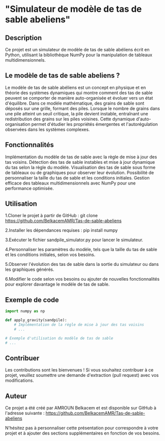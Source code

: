 

# "Simulateur de modèle de tas de sable abeliens"

## Description
Ce projet est un simulateur de modèle de tas de sable abéliens  écrit en Python, utilisant la bibliothèque NumPy pour la manipulation de tableaux multidimensionnels.

## Le modèle de tas de sable abeliens ? 

Le modèle de tas de sable abéliens est un concept en physique et en théorie des systèmes dynamiques qui montre comment des tas de sable peuvent se comporter de manière auto-organisée et évoluer vers un état d'équilibre. 
Dans ce modèle mathématique, des grains de sable sont déposés sur une grille, formant des piles. Lorsque le nombre de grains dans une pile atteint un seuil critique, la pile devient instable, entraînant une redistribution des grains sur les piles voisines. Cette dynamique d'auto-organisation permet d'étudier les propriétés émergentes et l'autorégulation observées dans les systèmes complexes.

## Fonctionnalités

Implémentation du modèle de tas de sable avec la règle de mise à jour des tas voisins.
Détection des tas de sable instables et mise à jour dynamique du tas selon la règle du modèle.
Visualisation des tas de sable sous forme de tableaux ou de graphiques pour observer leur évolution.
Possibilité de personnaliser la taille du tas de sable et les conditions initiales.
Gestion efficace des tableaux multidimensionnels avec NumPy pour une performance optimisée.

## Utilisation

1.Cloner le projet à partir de GitHub : git clone https://github.com/BelkacemAMR/Tas-de-sable-abeliens

2.Installer les dépendances requises : pip install numpy

3.Exécuter le fichier sandpile_simulator.py pour lancer le simulateur.

4.Personnaliser les paramètres du modèle, tels que la taille du tas de sable et les conditions initiales, selon vos besoins.

5.Observer l'évolution des tas de sable dans la sortie du simulateur ou dans les graphiques générés.

6.Modifier le code selon vos besoins ou ajouter de nouvelles fonctionnalités pour explorer davantage le modèle de tas de sable.

## Exemple de code

```python
import numpy as np

def apply_gravity(sandpile):
    # Implémentation de la règle de mise à jour des tas voisins
    # ...

# Exemple d'utilisation du modèle de tas de sable
# ...

```

## Contribuer
Les contributions sont les bienvenues ! Si vous souhaitez contribuer à ce projet, veuillez soumettre une demande d'extraction (pull request) avec vos modifications.

## Auteur
Ce projet a été créé par AMROUN Belkacem  et est disponible sur GitHub à l'adresse suivante :  https://github.com/BelkacemAMR/Tas-de-sable-abeliens

N'hésitez pas à personnaliser cette présentation pour correspondre à votre projet et à ajouter des sections supplémentaires en fonction de vos besoins.
